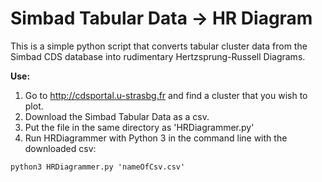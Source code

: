 # Simbad Tabular Data -> HR Diagram
This is a simple python script that converts tabular cluster data from the Simbad CDS database into rudimentary Hertzsprung-Russell Diagrams.

**Use:**

1) Go to http://cdsportal.u-strasbg.fr and find a cluster that you wish to plot.
2) Download the Simbad Tabular Data as a csv.
3) Put the file in the same directory as 'HRDiagrammer.py'
4) Run HRDiagrammer with Python 3 in the command line with the downloaded csv:
~~~
python3 HRDiagrammer.py 'nameOfCsv.csv'
~~~
